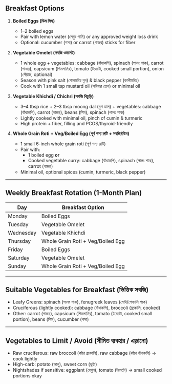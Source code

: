 ## Breakfast Options

1. **Boiled Eggs (ডিম সিদ্ধ)**  
   - 1–2 boiled eggs  
   - Pair with lemon water (লেবুর পানি) or any approved weight loss drink  
   - Optional: cucumber (শসা) or carrot (গাজর) sticks for fiber

2. **Vegetable Omelet (সবজি ওমলেট)**  
   - 1 whole egg + vegetables: cabbage (বাঁধাকপি), spinach (পালং শাক), carrot (গাজর), capsicum (শিমলামির), tomato (টমেটো, cooked small portion), onion (পেঁয়াজ, optional)  
   - Season with pink salt (গোলমরিচ নুন) & black pepper (কালীমরিচ)  
   - Cook with 1 small tsp mustard oil (সরিষার তেল) or minimal oil

3. **Vegetable Khichdi / Chichri (সবজি খিচুড়ি)**  
   - 3–4 tbsp rice + 2–3 tbsp moong dal (মুগ ডাল) + vegetables: cabbage (বাঁধাকপি), carrot (গাজর), beans (শিম), spinach (পালং শাক)  
   - Lightly cooked with minimal oil, pinch of cumin & turmeric  
   - High protein + fiber, filling and PCOS/thyroid-friendly

4. **Whole Grain Roti + Veg/Boiled Egg (পূর্ণ শস্য রুটি + সবজি/ডিম)**  
   - 1 small 6-inch whole grain roti (পূর্ণ শস্য রুটি)  
   - Pair with:  
     - 1 boiled egg **or**  
     - Cooked vegetable curry: cabbage (বাঁধাকপি), spinach (পালং শাক), carrot (গাজর)  
   - Minimal oil, optional spices (cumin, turmeric, black pepper)  

---

## Weekly Breakfast Rotation (1-Month Plan)

| Day       | Breakfast Option |
|-----------|----------------|
| Monday    | Boiled Eggs |
| Tuesday   | Vegetable Omelet |
| Wednesday | Vegetable Khichdi |
| Thursday  | Whole Grain Roti + Veg/Boiled Egg |
| Friday    | Boiled Eggs |
| Saturday  | Vegetable Omelet |
| Sunday    | Whole Grain Roti + Veg/Boiled Egg |

---

## Suitable Vegetables for Breakfast (ভিত্তিক সবজি)

- Leafy Greens: spinach (পালং শাক), fenugreek leaves (মেথি/শেফালি শাক)  
- Cruciferous (lightly cooked): cabbage (বাঁধাকপি), broccoli (ব্রকোলি, cooked)  
- Other: carrot (গাজর), capsicum (শিমলামির), tomato (টমেটো, cooked small portion), beans (শিম), cucumber (শসা)  

---

## Vegetables to Limit / Avoid (সীমিত ব্যবহার / এড়ানো)

- Raw cruciferous: raw broccoli (কাঁচা ব্রকোলি), raw cabbage (কাঁচা বাঁধাকপি) → cook lightly  
- High-carb: potato (আলু), sweet corn (ভুট্টা)  
- Nightshades if sensitive: eggplant (বেগুন), tomato (টমেটো) → small cooked portions okay
